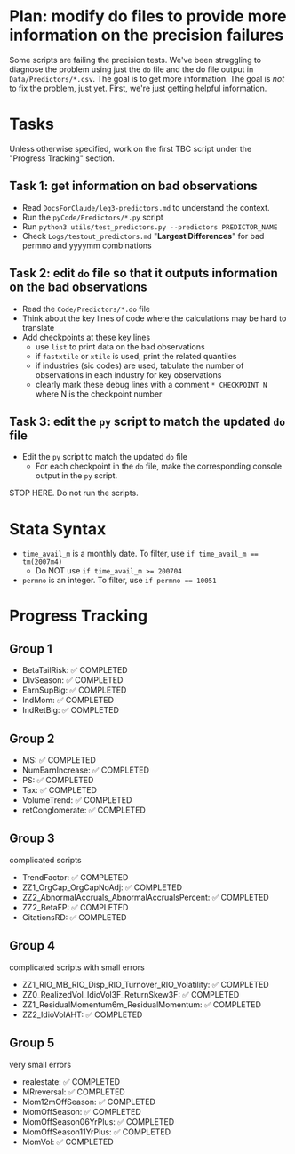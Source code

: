 # Plan: modify do files to provide more information on the precision failures 

Some scripts are failing the precision tests. We've been struggling to diagnose the problem using just the `do` file and the do file output in `Data/Predictors/*.csv`. The goal is to get more information.
The goal is *not* to fix the problem, just yet. First, we're just getting helpful information.

# Tasks

Unless otherwise specified, work on the first TBC script under the "Progress Tracking" section.

## Task 1: get information on bad observations

- Read `DocsForClaude/leg3-predictors.md` to understand the context.
- Run the `pyCode/Predictors/*.py` script 
- Run `python3 utils/test_predictors.py --predictors PREDICTOR_NAME`
- Check `Logs/testout_predictors.md` "**Largest Differences**" for bad permno and yyyymm combinations

## Task 2: edit `do` file so that it outputs information on the bad observations

- Read the `Code/Predictors/*.do` file
- Think about the key lines of code where the calculations may be hard to translate
- Add checkpoints at these key lines
    - use `list` to print data on the bad observations
    - if `fastxtile` or `xtile` is used, print the related quantiles    
    - if industries (sic codes) are used, tabulate the number of observations in each industry for key observations
    - clearly mark these debug lines with a comment `* CHECKPOINT N` where N is the checkpoint number

## Task 3: edit the `py` script to match the updated `do` file

- Edit the `py` script to match the updated `do` file
  - For each checkpoint in the `do` file, make the corresponding console output in the `py` script.

STOP HERE. Do not run the scripts.

# Stata Syntax
- `time_avail_m` is a monthly date. To filter, use `if time_avail_m == tm(2007m4)`
  - Do NOT use `if time_avail_m >= 200704`
- `permno` is an integer. To filter, use `if permno == 10051`

# Progress Tracking

## Group 1
- BetaTailRisk: ✅ COMPLETED
- DivSeason: ✅ COMPLETED
- EarnSupBig: ✅ COMPLETED
- IndMom: ✅ COMPLETED
- IndRetBig: ✅ COMPLETED

## Group 2

- MS: ✅ COMPLETED
- NumEarnIncrease: ✅ COMPLETED
- PS: ✅ COMPLETED
- Tax: ✅ COMPLETED
- VolumeTrend: ✅ COMPLETED
- retConglomerate: ✅ COMPLETED

## Group 3

complicated scripts

- TrendFactor: ✅ COMPLETED
- ZZ1_OrgCap_OrgCapNoAdj: ✅ COMPLETED
- ZZ2_AbnormalAccruals_AbnormalAccrualsPercent: ✅ COMPLETED
- ZZ2_BetaFP: ✅ COMPLETED
- CitationsRD: ✅ COMPLETED

## Group 4

complicated scripts with small errors

- ZZ1_RIO_MB_RIO_Disp_RIO_Turnover_RIO_Volatility: ✅ COMPLETED
- ZZ0_RealizedVol_IdioVol3F_ReturnSkew3F: ✅ COMPLETED
- ZZ1_ResidualMomentum6m_ResidualMomentum: ✅ COMPLETED
- ZZ2_IdioVolAHT: ✅ COMPLETED


## Group 5

very small errors

- realestate: ✅ COMPLETED
- MRreversal: ✅ COMPLETED
- Mom12mOffSeason: ✅ COMPLETED
- MomOffSeason: ✅ COMPLETED
- MomOffSeason06YrPlus: ✅ COMPLETED
- MomOffSeason11YrPlus: ✅ COMPLETED
- MomVol: ✅ COMPLETED
